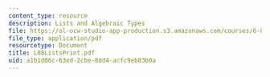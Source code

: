 ```yaml
---
content_type: resource
description: Lists and Algebraic Types
file: https://ol-ocw-studio-app-production.s3.amazonaws.com/courses/6-827-multithreaded-parallelism-languages-and-compilers-fall-2002/a1b1d06c63ed2cbe8dd4acfc9eb83b0a_L08ListsPrint.pdf
file_type: application/pdf
resourcetype: Document
title: L08ListsPrint.pdf
uid: a1b1d06c-63ed-2cbe-8dd4-acfc9eb83b0a
---
```

